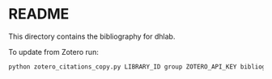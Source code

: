 # README

This directory contains the bibliography for dhlab.

To update from Zotero run:

```Python
python zotero_citations_copy.py LIBRARY_ID group ZOTERO_API_KEY bibliography.md 
```